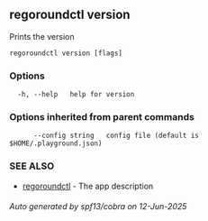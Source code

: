 ## regoroundctl version

Prints the version

```
regoroundctl version [flags]
```

### Options

```
  -h, --help   help for version
```

### Options inherited from parent commands

```
      --config string   config file (default is $HOME/.playground.json)
```

### SEE ALSO

* [regoroundctl](regoroundctl.md)	 - The app description

###### Auto generated by spf13/cobra on 12-Jun-2025
